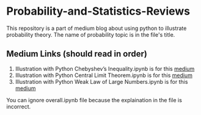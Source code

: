 # Probability-and-Statistics-Reviews
This repository is a part of medium blog about using python to illustrate probability theory.
The name of probability topic is in the file's title.

## Medium Links (should read in order)
1. Illustration with Python Chebyshev’s Inequality.ipynb is for this [medium](https://medium.com/@c.chaipitakporn/illustration-with-python-chebyshevs-inequality-b34be151c547)
2. Illustration with Python Central Limit Theorem.ipynb is for this [medium](https://medium.com/@c.chaipitakporn/illustration-with-python-central-limit-theorem-aa4d81f7b570) 
3. Illustration with Python Weak Law of Large Numbers.ipynb is for this [medium](https://medium.com/@c.chaipitakporn/illustration-with-python-weak-law-of-large-numbers-2a644b862985)

You can ignore overall.ipynb file because the explaination in the file is incorrect.
